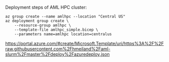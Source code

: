 
Deployment steps of AML HPC cluster:

```
az group create --name amlhpc --location "Central US"
az deployment group create \
	--resource-group amlhpc \
   	--template-file amlhpc_simple.bicep \
	--parameters name=amlhpc location=centralus
```

https://portal.azure.com/#create/Microsoft.Template/uri/https%3A%2F%2Fraw.githubusercontent.com%2Fhmeiland%2Faml-slurm%2Fmaster%2Fdeploy%2Fazuredeploy.json
